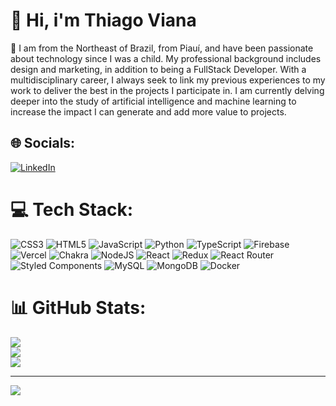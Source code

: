 # 💫 Hi, i'm Thiago Viana
🚀 I am from the Northeast of Brazil, from Piauí, and have been passionate about technology since I was a child. My professional background includes design and marketing, in addition to being a FullStack Developer. With a multidisciplinary career, I always seek to link my previous experiences to my work to deliver the best in the projects I participate in. I am currently delving deeper into the study of artificial intelligence and machine learning to increase the impact I can generate and add more value to projects.


## 🌐 Socials:
[![LinkedIn](https://img.shields.io/badge/LinkedIn-%230077B5.svg?logo=linkedin&logoColor=white)](https://linkedin.com/in/thiagovianadev) 

# 💻 Tech Stack:
![CSS3](https://img.shields.io/badge/css3-%231572B6.svg?style=for-the-badge&logo=css3&logoColor=white) ![HTML5](https://img.shields.io/badge/html5-%23E34F26.svg?style=for-the-badge&logo=html5&logoColor=white) ![JavaScript](https://img.shields.io/badge/javascript-%23323330.svg?style=for-the-badge&logo=javascript&logoColor=%23F7DF1E) ![Python](https://img.shields.io/badge/python-3670A0?style=for-the-badge&logo=python&logoColor=ffdd54) ![TypeScript](https://img.shields.io/badge/typescript-%23007ACC.svg?style=for-the-badge&logo=typescript&logoColor=white) ![Firebase](https://img.shields.io/badge/firebase-%23039BE5.svg?style=for-the-badge&logo=firebase) ![Vercel](https://img.shields.io/badge/vercel-%23000000.svg?style=for-the-badge&logo=vercel&logoColor=white) ![Chakra](https://img.shields.io/badge/chakra-%234ED1C5.svg?style=for-the-badge&logo=chakraui&logoColor=white) ![NodeJS](https://img.shields.io/badge/node.js-6DA55F?style=for-the-badge&logo=node.js&logoColor=white) ![React](https://img.shields.io/badge/react-%2320232a.svg?style=for-the-badge&logo=react&logoColor=%2361DAFB) ![Redux](https://img.shields.io/badge/redux-%23593d88.svg?style=for-the-badge&logo=redux&logoColor=white) ![React Router](https://img.shields.io/badge/React_Router-CA4245?style=for-the-badge&logo=react-router&logoColor=white) ![Styled Components](https://img.shields.io/badge/styled--components-DB7093?style=for-the-badge&logo=styled-components&logoColor=white) ![MySQL](https://img.shields.io/badge/mysql-%2300f.svg?style=for-the-badge&logo=mysql&logoColor=white) ![MongoDB](https://img.shields.io/badge/MongoDB-%234ea94b.svg?style=for-the-badge&logo=mongodb&logoColor=white) ![Docker](https://img.shields.io/badge/docker-%230db7ed.svg?style=for-the-badge&logo=docker&logoColor=white)
# 📊 GitHub Stats:
![](https://github-readme-stats.vercel.app/api?username=thiagorvianas&theme=dark&hide_border=false&include_all_commits=false&count_private=true)<br/>
![](https://github-readme-streak-stats.herokuapp.com/?user=thiagorvianas&theme=dark&hide_border=false)<br/>
![](https://github-readme-stats.vercel.app/api/top-langs/?username=thiagorvianas&theme=dark&hide_border=false&include_all_commits=false&count_private=true&layout=compact)

---
[![](https://visitcount.itsvg.in/api?id=thiagorvianas&icon=0&color=0)](https://visitcount.itsvg.in)

<!-- Proudly created with GPRM ( https://gprm.itsvg.in ) -->
